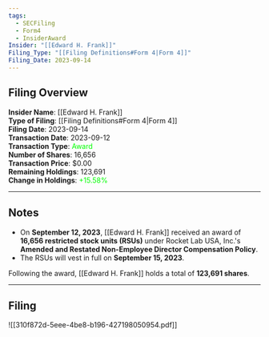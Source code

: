 ```yaml
---
tags:
  - SECFiling
  - Form4
  - InsiderAward
Insider: "[[Edward H. Frank]]"
Filing_Type: "[[Filing Definitions#Form 4|Form 4]]"
Filing_Date: 2023-09-14  
---
```

## Filing Overview

**Insider Name**: [[Edward H. Frank]]  
**Type of Filing**: [[Filing Definitions#Form 4|Form 4]]  
**Filing Date**: 2023-09-14  
**Transaction Date**: 2023-09-12  
**Transaction Type**: <span style="color:lime">Award</span>  
**Number of Shares**: 16,656  
**Transaction Price**: $0.00  
**Remaining Holdings**: 123,691  
**Change in Holdings**: <span style="color:lime">+15.58%</span>  

---
## Notes

- On **September 12, 2023**, [[Edward H. Frank]] received an award of **16,656 restricted stock units (RSUs)** under Rocket Lab USA, Inc.'s **Amended and Restated Non-Employee Director Compensation Policy**.  
- The RSUs will vest in full on **September 15, 2023**.  

Following the award, [[Edward H. Frank]] holds a total of **123,691 shares**.

---
## Filing

![[310f872d-5eee-4be8-b196-427198050954.pdf]]
